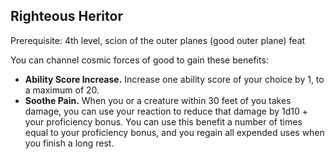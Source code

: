 ## Righteous Heritor

Prerequisite: 4th level, scion of the outer planes (good outer plane) feat

You can channel cosmic forces of good to gain these benefits:

- **Ability Score Increase.** Increase one ability score of your choice by 1, to a maximum of 20.
- **Soothe Pain.** When you or a creature within 30 feet of you takes damage, you can use your reaction to reduce that damage by 1d10 + your proficiency bonus. You can use this benefit a number of times equal to your proficiency bonus, and you regain all expended uses when you finish a long rest.